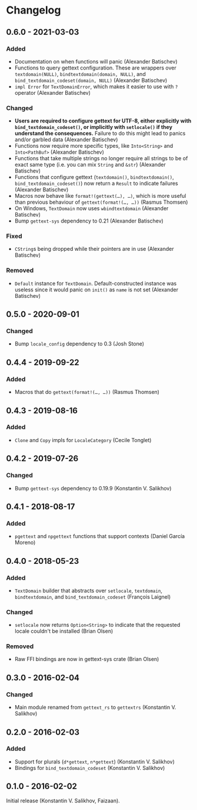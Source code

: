 # Changelog

## 0.6.0 - 2021-03-03

### Added
- Documentation on when functions will panic (Alexander Batischev)
- Functions to query gettext configuration. These are wrappers over
    `textdomain(NULL)`, `bindtextdomain(domain, NULL)`, and
    `bind_textdomain_codeset(domain, NULL)` (Alexander Batischev)
- `impl Error` for `TextDomainError`, which makes it easier to use with `?`
    operator (Alexander Batischev)

### Changed
- **Users are required to configure gettext for UTF-8, either explicitly with
    `bind_textdomain_codeset()`, or implicitly with `setlocale()` if they understand
    the consequences.** Failure to do this might lead to panics and/or garbled
    data (Alexander Batischev)
- Functions now require more specific types, like `Into<String>` and
    `Into<PathBuf>` (Alexander Batischev)
- Functions that take multiple strings no longer require all strings to be of
    exact same type (i.e. you can mix `String` and `&str`) (Alexander Batischev)
- Functions that configure gettext (`textdomain()`, `bindtextdomain()`,
    `bind_textdomain_codeset()`) now return a `Result` to indicate failures
    (Alexander Batischev)
- Macros now behave like `format!(gettext(…), …)`, which is more useful than
    previous behaviour of `gettext(format!(…, …))` (Rasmus Thomsen)
- On Windows, `TextDomain` now uses `wbindtextdomain` (Alexander Batischev)
- Bump `gettext-sys` dependency to 0.21 (Alexander Batischev)

### Fixed
- `CString`s being dropped while their pointers are in use (Alexander Batischev)

### Removed
- `Default` instance for `TextDomain`. Default-constructed instance was useless
    since it would panic on `init()` as `name` is not set (Alexander Batischev)



## 0.5.0 - 2020-09-01

### Changed
- Bump `locale_config` dependency to 0.3 (Josh Stone)



## 0.4.4 - 2019-09-22

### Added
- Macros that do `gettext(format!(…, …))` (Rasmus Thomsen)



## 0.4.3 - 2019-08-16

### Added
- `Clone` and `Copy` impls for `LocaleCategory` (Cecile Tonglet)



## 0.4.2 - 2019-07-26

### Changed
- Bump `gettext-sys` dependency to 0.19.9 (Konstantin V. Salikhov)



## 0.4.1 - 2018-08-17

### Added
- `pgettext` and `npgettext` functions that support contexts (Daniel García
    Moreno)



## 0.4.0 - 2018-05-23

### Added
- `TextDomain` builder that abstracts over `setlocale`, `textdomain`,
    `bindtextdomain`, and `bind_textdomain_codeset` (François Laignel)

### Changed
- `setlocale` now returns `Option<String>` to indicate that the requested locale
    couldn't be installed (Brian Olsen)

### Removed
- Raw FFI bindings are now in gettext-sys crate (Brian Olsen)



## 0.3.0 - 2016-02-04

### Changed
- Main module renamed from `gettext_rs` to `gettextrs` (Konstantin V. Salikhov)



## 0.2.0 - 2016-02-03

### Added
- Support for plurals (`d*gettext`, `n*gettext`) (Konstantin V. Salikhov)
- Bindings for `bind_textdomain_codeset` (Konstantin V. Salikhov)



## 0.1.0 - 2016-02-02

Initial release (Konstantin V. Salikhov, Faizaan).
